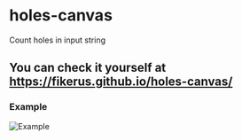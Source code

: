 # holes-canvas
Count holes in input string
## You can check it yourself at https://fikerus.github.io/holes-canvas/

### Example
![Example](https://user-images.githubusercontent.com/87480878/195911191-cc1a11dd-e317-43fd-b378-d5b5ab392e51.png)
